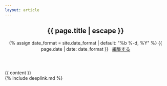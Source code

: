 ```yaml
---
layout: article
---
```

<article class="post" itemscope itemtype="http://schema.org/BlogPosting">
<header class="post-header">
<h1 itemprop="name headline">{{ page.title | escape }}</h1>
<p class="meta">
<time datetime="{{ page.date | date_to_xmlschema }}" itemprop="datePublished">
{% assign date_format = site.date_format | default: "%b %-d, %Y" %}
{{ page.date | date: date_format }}
</time>
&nbsp;
<i class="fa fa-pencil fa-fw"></i>
<a href="https://github.com/kikuzukikai/mvx/blob/master/{{ page.path }}" alt="Edit">
編集する
</a>
</p>
</header>
<div class="post-content" itemprop="articleBody">
{{ content }}
</div>
<div class="fb-comments"></div>
</article>
{% include deeplink.md %}
